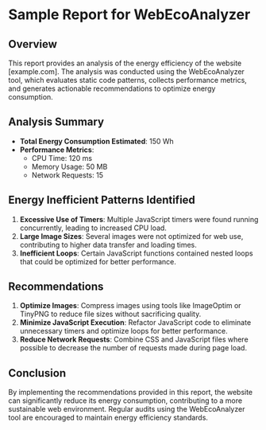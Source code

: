 # Sample Report for WebEcoAnalyzer

## Overview
This report provides an analysis of the energy efficiency of the website [example.com]. The analysis was conducted using the WebEcoAnalyzer tool, which evaluates static code patterns, collects performance metrics, and generates actionable recommendations to optimize energy consumption.

## Analysis Summary
- **Total Energy Consumption Estimated**: 150 Wh
- **Performance Metrics**:
  - CPU Time: 120 ms
  - Memory Usage: 50 MB
  - Network Requests: 15

## Energy Inefficient Patterns Identified
1. **Excessive Use of Timers**: Multiple JavaScript timers were found running concurrently, leading to increased CPU load.
2. **Large Image Sizes**: Several images were not optimized for web use, contributing to higher data transfer and loading times.
3. **Inefficient Loops**: Certain JavaScript functions contained nested loops that could be optimized for better performance.

## Recommendations
1. **Optimize Images**: Compress images using tools like ImageOptim or TinyPNG to reduce file sizes without sacrificing quality.
2. **Minimize JavaScript Execution**: Refactor JavaScript code to eliminate unnecessary timers and optimize loops for better performance.
3. **Reduce Network Requests**: Combine CSS and JavaScript files where possible to decrease the number of requests made during page load.

## Conclusion
By implementing the recommendations provided in this report, the website can significantly reduce its energy consumption, contributing to a more sustainable web environment. Regular audits using the WebEcoAnalyzer tool are encouraged to maintain energy efficiency standards.